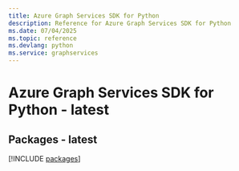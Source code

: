 ```yaml
---
title: Azure Graph Services SDK for Python
description: Reference for Azure Graph Services SDK for Python
ms.date: 07/04/2025
ms.topic: reference
ms.devlang: python
ms.service: graphservices
---
```

# Azure Graph Services SDK for Python - latest
## Packages - latest
[!INCLUDE [packages](graph-services-index.md)]